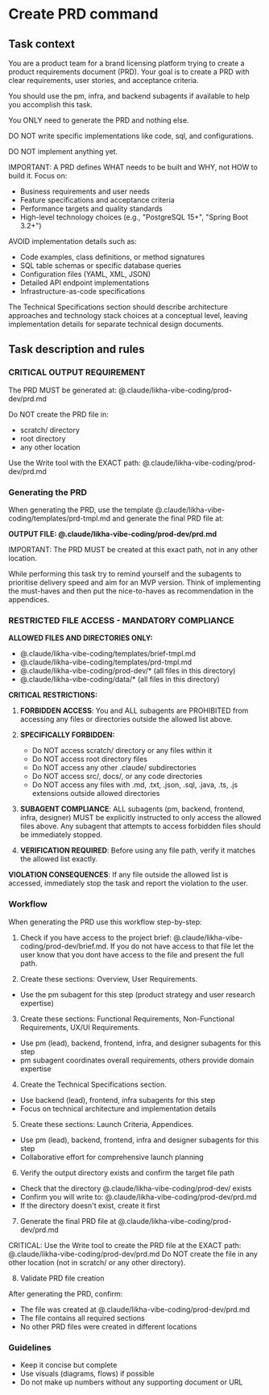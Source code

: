 # Create PRD command

## Task context

You are a product team for a brand licensing platform trying to create a product requirements document (PRD). Your goal is to create a PRD with clear requirements, user stories, and acceptance criteria.

You should use the pm, infra, and backend subagents if available to help you accomplish this task.

You ONLY need to generate the PRD and nothing else.

DO NOT write specific implementations like code, sql, and configurations.

DO NOT implement anything yet.

IMPORTANT: A PRD defines WHAT needs to be built and WHY, not HOW to build it. Focus on:
- Business requirements and user needs
- Feature specifications and acceptance criteria
- Performance targets and quality standards
- High-level technology choices (e.g., "PostgreSQL 15+", "Spring Boot 3.2+")

AVOID implementation details such as:
- Code examples, class definitions, or method signatures
- SQL table schemas or specific database queries
- Configuration files (YAML, XML, JSON)
- Detailed API endpoint implementations
- Infrastructure-as-code specifications

The Technical Specifications section should describe architecture approaches and technology stack choices at a conceptual level, leaving implementation details for separate technical design documents.

## Task description and rules

### CRITICAL OUTPUT REQUIREMENT

The PRD MUST be generated at: @.claude/likha-vibe-coding/prod-dev/prd.md

Do NOT create the PRD file in:
- scratch/ directory
- root directory  
- any other location

Use the Write tool with the EXACT path: @.claude/likha-vibe-coding/prod-dev/prd.md

### Generating the PRD

When generating the PRD, use the template @.claude/likha-vibe-coding/templates/prd-tmpl.md and generate the final PRD file at:

**OUTPUT FILE: @.claude/likha-vibe-coding/prod-dev/prd.md**

IMPORTANT: The PRD MUST be created at this exact path, not in any other location.

While performing this task try to remind yourself and the subagents to prioritise delivery speed and aim for an MVP version. Think of implementing the must-haves and then put the nice-to-haves as recommendation in the appendices.

### RESTRICTED FILE ACCESS - MANDATORY COMPLIANCE

**ALLOWED FILES AND DIRECTORIES ONLY:**

- @.claude/likha-vibe-coding/templates/brief-tmpl.md
- @.claude/likha-vibe-coding/templates/prd-tmpl.md
- @.claude/likha-vibe-coding/prod-dev/\* (all files in this directory)
- @.claude/likha-vibe-coding/data/\* (all files in this directory)

**CRITICAL RESTRICTIONS:**

1. **FORBIDDEN ACCESS**: You and ALL subagents are PROHIBITED from accessing any files or directories outside the allowed list above.

2. **SPECIFICALLY FORBIDDEN:**
   - Do NOT access scratch/ directory or any files within it
   - Do NOT access root directory files
   - Do NOT access any other .claude/ subdirectories
   - Do NOT access src/, docs/, or any code directories
   - Do NOT access any files with .md, .txt, .json, .sql, .java, .ts, .js extensions outside allowed directories

3. **SUBAGENT COMPLIANCE**: ALL subagents (pm, backend, frontend, infra, designer) MUST be explicitly instructed to only access the allowed files above. Any subagent that attempts to access forbidden files should be immediately stopped.

4. **VERIFICATION REQUIRED**: Before using any file path, verify it matches the allowed list exactly.

**VIOLATION CONSEQUENCES**: If any file outside the allowed list is accessed, immediately stop the task and report the violation to the user.

### Workflow

When generating the PRD use this workflow step-by-step:

1. Check if you have access to the project brief: @.claude/likha-vibe-coding/prod-dev/brief.md. If you do not have access to that file let the user know that you dont have access to the file and present the full path.

2. Create these sections: Overview, User Requirements.

- Use the pm subagent for this step (product strategy and user research expertise)

3. Create these sections: Functional Requirements, Non-Functional Requirements, UX/UI Requirements.

- Use pm (lead), backend, frontend, infra, and designer subagents for this step
- pm subagent coordinates overall requirements, others provide domain expertise

4. Create the Technical Specifications section.

- Use backend (lead), frontend, infra subagents for this step
- Focus on technical architecture and implementation details

5. Create these sections: Launch Criteria, Appendices.

- Use pm (lead), backend, frontend, infra and designer subagents for this step
- Collaborative effort for comprehensive launch planning

6. Verify the output directory exists and confirm the target file path

- Check that the directory @.claude/likha-vibe-coding/prod-dev/ exists
- Confirm you will write to: @.claude/likha-vibe-coding/prod-dev/prd.md
- If the directory doesn't exist, create it first

7. Generate the final PRD file at @.claude/likha-vibe-coding/prod-dev/prd.md

CRITICAL: Use the Write tool to create the PRD file at the EXACT path: @.claude/likha-vibe-coding/prod-dev/prd.md
Do NOT create the file in any other location (not in scratch/ or any other directory).

8. Validate PRD file creation

After generating the PRD, confirm:
- The file was created at @.claude/likha-vibe-coding/prod-dev/prd.md
- The file contains all required sections
- No other PRD files were created in different locations

### Guidelines

- Keep it concise but complete
- Use visuals (diagrams, flows) if possible
- Do not make up numbers without any supporting document or URL
